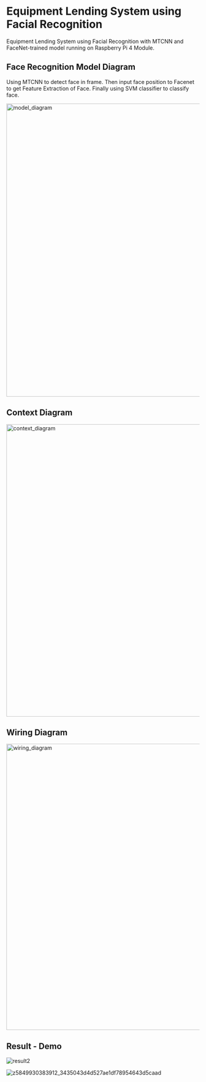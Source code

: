 
# Equipment Lending System using Facial Recognition

Equipment Lending System using Facial Recognition with MTCNN and FaceNet-trained model running on Raspberry Pi 4 Module.

## Face Recognition Model Diagram
Using MTCNN to detect face in frame. Then input face position to Facenet to get Feature Extraction of Face. Finally using SVM classifier to classify face.

<img width="765" alt="model_diagram" src="https://github.com/user-attachments/assets/d75b4aab-6770-4f54-b43c-b040be83e4e8">

## Context Diagram
<img width="763" alt="context_diagram" src="https://github.com/user-attachments/assets/ebde4d17-2731-4e6b-8975-36a58080dc50">

## Wiring Diagram
<img width="747" alt="wiring_diagram" src="https://github.com/user-attachments/assets/0783b7df-d9b0-4d27-a986-35fdd754db02">

## Result - Demo
![result2](https://github.com/user-attachments/assets/1d7cf880-d93a-4639-8f3c-2f12631947e7)

![z5849930383912_3435043d4d527ae1df78954643d5caad](https://github.com/user-attachments/assets/64007c7c-f6ab-4560-b387-4b9dab327aed)

